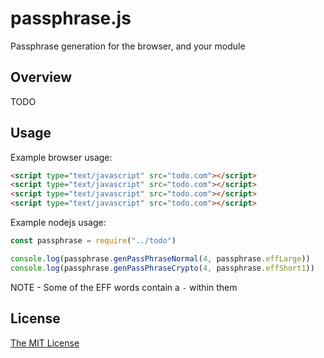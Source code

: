 # passphrase.js

Passphrase generation for the browser, and your module

## Overview

TODO

## Usage

Example browser usage:

```html
<script type="text/javascript" src="todo.com"></script>
<script type="text/javascript" src="todo.com"></script>
<script type="text/javascript" src="todo.com"></script>
<script type="text/javascript" src="todo.com"></script>
```

Example nodejs usage:

```js
const passphrase = require("../todo")

console.log(passphrase.genPassPhraseNormal(4, passphrase.effLarge))
console.log(passphrase.genPassPhraseCrypto(4, passphrase.effShort1))
```

NOTE - Some of the EFF words contain a `-` within them

## License

[The MIT License](./LICENSE)
